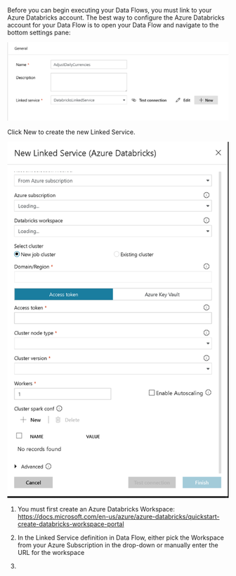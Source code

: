 Before you can begin executing your Data Flows, you must link to your Azure Databricks account. The best way to configure the Azure Databricks account for your Data Flow is to open your Data Flow and navigate to the bottom settings pane:

![Azure Databricks](../images/databricks.png "databricks")

Click New to create the new Linked Service.

![Databricks LinkedService](../images/dbls001.png "Azure Databricks")

1. You must first create an Azure Databricks Workspace: https://docs.microsoft.com/en-us/azure/azure-databricks/quickstart-create-databricks-workspace-portal
2. In the Linked Service definition in Data Flow, either pick the Workspace from your Azure Subscription in the drop-down or manually enter the URL for the workspace

3.
